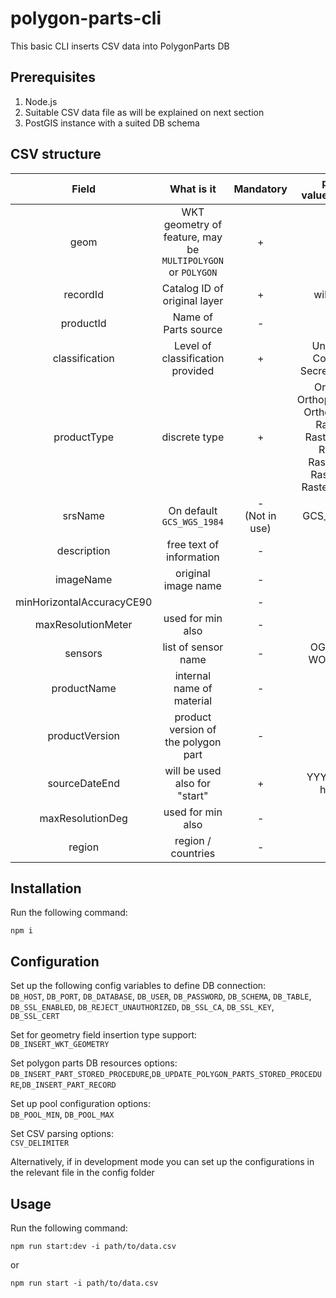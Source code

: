 # polygon-parts-cli
This basic CLI inserts CSV data into PolygonParts DB


## Prerequisites
1. Node.js 
2. Suitable CSV data file as will be explained on next section
3. PostGIS instance with a suited DB schema


## CSV structure
| Field | What is it    | Mandatory   | possible values\examples |
| :---:   | :---: | :---: | :---: |
| geom | WKT geometry of feature, may be `MULTIPOLYGON` or `POLYGON`   | +  | |
| recordId | Catalog ID of original layer   | +   | will be UUID |
| productId | Name of Parts source   | -   | |
| classification | Level of classification provided   | +   | Unclassified, Confidential, Secret, TopSecret | 
| productType | discrete type   | +   | Orthophoto, OrthophotoHistory, OrthophotoBest, RasterMap, RasterMapBest, RasterAid, RasterAidBest, RasterVector, RasterVectorBest| 
| srsName | On default `GCS_WGS_1984`   | - <br/> (Not in use)   | GCS_WGS_1984 |
| description | free text of information   | - |  |
| imageName | original image name   | - |  |
| minHorizontalAccuracyCE90 |   | - | float |
| maxResolutionMeter | used for min also  | - | float |
| sensors | list of sensor name  | - | OGEN_CHAD, WORLDVIEW2|
| productName | internal name of material | - | |
| productVersion | product version of the polygon part | - | |
| sourceDateEnd | will be used also for "start" | + | YYYY-MM-DD hh:mm:ss|
| maxResolutionDeg | used for min also  | - | float |
| region | region / countries  | - |  |


## Installation
Run the following command:
```
npm i
```

## Configuration
Set up the following config variables to define DB connection:  
`DB_HOST`, `DB_PORT`, `DB_DATABASE`, `DB_USER`, `DB_PASSWORD`, `DB_SCHEMA`, `DB_TABLE`, `DB_SSL_ENABLED`, `DB_REJECT_UNAUTHORIZED`, `DB_SSL_CA`, `DB_SSL_KEY`, `DB_SSL_CERT`

Set for geometry field insertion type support:  
`DB_INSERT_WKT_GEOMETRY`

Set polygon parts DB resources options:  
`DB_INSERT_PART_STORED_PROCEDURE`,`DB_UPDATE_POLYGON_PARTS_STORED_PROCEDURE`,`DB_INSERT_PART_RECORD`

Set up pool configuration options:  
`DB_POOL_MIN`, `DB_POOL_MAX`

Set CSV parsing options:  
`CSV_DELIMITER`


Alternatively, if in development mode you can set up the configurations in the relevant file in the config folder


## Usage
Run the following command:
```
npm run start:dev -i path/to/data.csv
```

or
```
npm run start -i path/to/data.csv
```